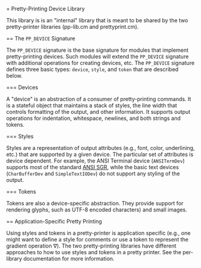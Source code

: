 = Pretty-Printing Device Library

This library is is an "internal" library that is meant to be shared by
the two pretty-printer libraries (pp-lib.cm and prettyprint.cm).

== The `PP_DEVICE` Signature

The `PP_DEVICE` signature is the base signature for modules that implement
pretty-printing devices.  Such modules will extend the `PP_DEVICE` signature
with additional operations for creating devices, etc.  The `PP_DEVICE`
signature defines three basic types: `device`, `style`, and `token` that
are described below.

=== Devices

A "device" is an abstraction of a consumer of pretty-printing
commands.  It is a stateful object that maintains a stack of
styles, the line width that controls formatting of the output,
and other information.  It supports output operations for
indentation, whitespace, newlines, and both strings and tokens.

=== Styles

Styles are a representation of output attributes (e.g., font, color,
underlining, etc.) that are supported by a given device.  The particular
set of attributes is device dependent.  For example, the ANSI Terminal
device (`ANSITermDev`) supports most of the standard
[ANSI SGR](https://en.wikipedia.org/wiki/ANSI_escape_code#SGR_(Select_Graphic_Rendition)_parameters),
while the basic text devices (`CharBufferDev` and `SimpleTextIODev`)
do not support any styling of the output.

=== Tokens

Tokens are also a device-specific abstraction.  They provide support for
rendering glyphs, such as UTF-8 encoded characters) and small images.

== Application-Specific Pretty Printing

Using styles and tokens in a pretty-printer is application specific (e.g., one
might want to define a style for comments or use a token to represent the
gradient operation ∇).  The two pretty-printing libraries have different
approaches to how to use styles and tokens in a pretty printer.  See the
per-library documentation for more information.
